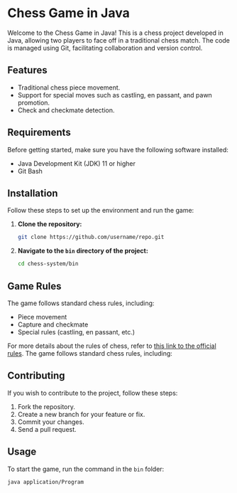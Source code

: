 # Chess Game in Java

Welcome to the Chess Game in Java! This is a chess project developed in Java, allowing two players to face off in a traditional chess match. The code is managed using Git, facilitating collaboration and version control.

## Features

- Traditional chess piece movement.
- Support for special moves such as castling, en passant, and pawn promotion.
- Check and checkmate detection.

## Requirements

Before getting started, make sure you have the following software installed:

- Java Development Kit (JDK) 11 or higher
- Git Bash

## Installation

Follow these steps to set up the environment and run the game:

1. **Clone the repository:**

   ```bash
   git clone https://github.com/username/repo.git
   
2. **Navigate to the `bin` directory of the project:**

   ```bash
   cd chess-system/bin

   
## Game Rules

The game follows standard chess rules, including:

- Piece movement
- Capture and checkmate
- Special rules (castling, en passant, etc.)

For more details about the rules of chess, refer to [this link to the official rules](https://www.cbx.org.br/files/downloads/Xadrez_lei_da_FIDE.pdf).
The game follows standard chess rules, including:

## Contributing

If you wish to contribute to the project, follow these steps:

1. Fork the repository.
2. Create a new branch for your feature or fix.
3. Commit your changes.
4. Send a pull request.

## Usage

  To start the game, run the command in the `bin` folder:
   
   ```bash
   java application/Program

